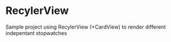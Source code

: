 # RecylerView
Sample project using RecylerView (+CardView) to render different indepentant stopwatches
